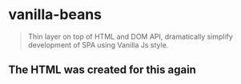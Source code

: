 # vanilla-beans
>Thin layer on top of HTML and DOM API, dramatically simplify development of SPA using Vanilla Js style.

## The HTML was created for this again